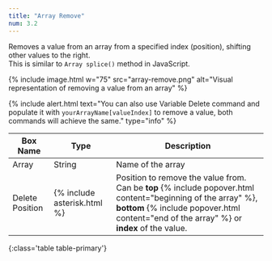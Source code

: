 ```yaml
---
title: "Array Remove"
num: 3.2
---
```


Removes a value from an array from a specified index (position), shifting other values to the right.\
This is similar to `Array splice()` method in JavaScript.

{% include image.html w="75" src="array-remove.png" alt="Visual representation of removing a value from an array" %}

{% include alert.html text="You can also use Variable Delete command and populate it with <code>yourArrayName[valueIndex]</code> to remove a value, both commands will achieve the same." type="info" %} 

| Box Name | Type | Description | 
|-------|--------|--------
|Array	|String	| Name of the array
|Delete Position| {% include asterisk.html %}| Position to remove the value from. Can be **top** {% include popover.html content="beginning of the array" %}, **bottom** {% include popover.html content="end of the array" %} or **index** of the value. 
{:class='table table-primary'}









